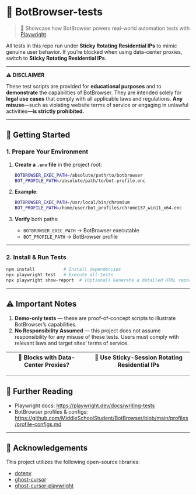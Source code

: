 
# 🚀 BotBrowser-tests

> 📢 Showcase how BotBrowser powers real-world automation tests with [Playwright](https://playwright.dev/docs/writing-tests).

All tests in this repo run under **Sticky Rotating Residential IPs** to mimic genuine user behavior.
If you’re blocked when using data-center proxies, switch to **Sticky Rotating Residential IPs**.

---

⚠️ **DISCLAIMER**

These test scripts are provided for **educational purposes** and to **demonstrate** the capabilities of BotBrowser. They are intended solely for **legal use cases** that comply with all applicable laws and regulations. **Any misuse**—such as violating website terms of service or engaging in unlawful activities—**is strictly prohibited.**

---

## 🔧 Getting Started

### 1. Prepare Your Environment

1. **Create a `.env` file** in the project root:

   ```bash
   BOTBROWSER_EXEC_PATH=/absolute/path/to/botbrowser
   BOT_PROFILE_PATH=/absolute/path/to/bot-profile.enc
   ```

2. **Example**:

   ```bash
   BOTBROWSER_EXEC_PATH=/usr/local/bin/chromium
   BOT_PROFILE_PATH=/home/user/bot_profiles/chrome137_win11_x64.enc
   ```

3. **Verify** both paths:
   - `BOTBROWSER_EXEC_PATH` → BotBrowser executable
   - `BOT_PROFILE_PATH` → BotBrowser profile

---

### 2. Install & Run Tests

```bash
npm install           # Install dependencies
npx playwright test   # Execute all tests
npx playwright show-report  # (Optional) Generate a detailed HTML report
```

---

## ⚠️ Important Notes

1. **Demo-only tests** — these are proof-of-concept scripts to illustrate BotBrowser’s capabilities.
2. **No Responsibility Assumed** — this project does not assume responsibility for any misuse of these tests. Users must comply with relevant laws and target sites’ terms of service.

| 🛑 Blocks with Data-Center Proxies? | 🔄 Use Sticky-Session Rotating Residential IPs |
|-------------------------------------|-----------------------------------------------|

---

## 📖 Further Reading

- Playwright docs: https://playwright.dev/docs/writing-tests
- BotBrowser profiles & configs: https://github.com/MiddleSchoolStudent/BotBrowser/blob/main/profiles/profile-configs.md

---

## 🙏 Acknowledgements

This project utilizes the following open-source libraries:

- [dotenv](https://www.npmjs.com/package/dotenv)
- [ghost-cursor](https://www.npmjs.com/package/ghost-cursor)
- [ghost-cursor-playwright](https://www.npmjs.com/package/ghost-cursor-playwright)
